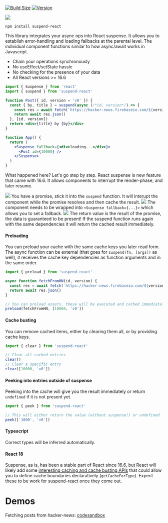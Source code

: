 [![Build Size](https://img.shields.io/bundlephobia/min/suspend-react?label=bunlde%20size&style=flat&colorA=000000&colorB=000000)](https://bundlephobia.com/result?p=suspend-react)
[![Version](https://img.shields.io/npm/v/suspend-react?style=flat&colorA=000000&colorB=000000)](https://www.npmjs.com/package/suspend-react)

<a href="https://github.com/pmndrs/suspend-react"><img src="https://github.com/pmndrs/suspend-react/blob/main/hero.svg?raw=true" /></a>

```shell
npm install suspend-react
```

This library integrates your async ops into React suspense. It allows you to establish error-handling and loading fallbacks at the parental level. The individual component functions similar to how async/await works in Javascript.

- Chain your operations synchronously
- No useEffect/setState hassle
- No checking for the presence of your data
- All React versions >= 16.6

```jsx
import { Suspense } from 'react'
import { suspend } from 'suspend-react'

function Post({ id, version = 'v0' }) {
  const { by, title } = suspend(async (/*id, version*/) => {
    const res = await fetch(`https://hacker-news.firebaseio.com/${version}/item/${id}.json`)
    return await res.json()
  }, [id, version])
  return <div>{title} by {by}</div>
}

function App() {
  return (
    <Suspense fallback={<div>loading...</div>}>
      <Post id={10000} />
    </Suspense>
  )
}
```

What happened here? Let's go step by step. React suspense is new feature that came with 16.6. It allows components to interrupt the render-phase, and later resume.

![](https://img.shields.io/badge/-1-%23000000) You have a promise, stick it into the `suspend` function. It will interupt the component while the promise resolves and then cache the result. ![](https://img.shields.io/badge/-2-%23000000) The component needs to be wrapped into `<Suspense fallback={...}>` which allows you to set a fallback. ![](https://img.shields.io/badge/-4-%23000000) The return value is the result of the promise, the data is guaranteed to be present! If the suspend function runs again with the same dependencies it will return the cached result immediately.

#### Preloading

You can preload your cache with the same cache keys you later read form. The async function can be external (that goes for `suspend(fn, [args])` as well), it receives the cache key dependencies as function arguments and in the same order.

```jsx
import { preload } from 'suspend-react'

async function fetchFromHN(id, version) {
  const res = await fetch(`https://hacker-news.firebaseio.com/${version}/item/${id}.json`)
  return await res.json()
}

// You can preload assets, these will be executed and cached immediately
preload(fetchFromHN, [10000, 'v0'])
```

#### Cache busting

You can remove cached items, either by clearing them all, or by providing cache keys.

```jsx
import { clear } from 'suspend-react'

// Clear all cached entries
clear()
// Clear a specific entry
clear([10000, 'v0'])
```

#### Peeking into entries outside of suspense

Peeking into the cache will give you the result immediately or return `undefined` if it is not present yet.

```jsx
import { peek } from 'suspend-react'

// This will either return the value (without suspense!) or undefined
peek(['1000', 'v0'])
```

#### Typescript

Correct types will be inferred automatically.

#### React 18

Suspense, as is, has been a stable part of React since 16.6, but React will likely add some [interesting caching and cache busting APIs](https://github.com/reactwg/react-18/discussions/25) that could allow you to define cache boundaries declaratively (`getCacheForType`). Expect these to be work for suspend-react once they come out.

# Demos

Fetching posts from hacker-news: [codesandbox](https://codesandbox.io/s/use-asset-forked-yb62q?file=/src/App.js)
